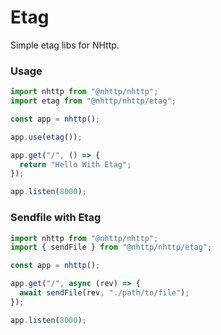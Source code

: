 # Etag
Simple etag libs for NHttp.

### Usage
```ts
import nhttp from "@nhttp/nhttp";
import etag from "@nhttp/nhttp/etag";

const app = nhttp();

app.use(etag());

app.get("/", () => {
  return "Hello With Etag";
});

app.listen(8000);
```

### Sendfile with Etag
```ts
import nhttp from "@nhttp/nhttp";
import { sendFile } from "@nhttp/nhttp/etag";

const app = nhttp();

app.get("/", async (rev) => {
  await sendFile(rev, "./path/to/file");
});

app.listen(8000);
```